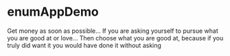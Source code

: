 # enumAppDemo
Get money as soon as possible... If you are asking yourself to pursue what you are good at or love... Then choose what you are good at, because if you truly did want it you would have done it without asking
